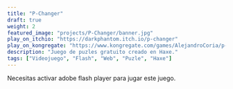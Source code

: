 ```yaml
---
title: "P-Changer"
draft: true
weight: 2
featured_image: "projects/P-Changer/banner.jpg"
play_on_itchio: "https://darkphantom.itch.io/p-changer"
play_on_kongregate: "https://www.kongregate.com/games/AlejandroCoria/p-changer"
description: "Juego de puzles gratuito creado en Haxe."
tags: ["Videojuego", "Flash", "Web", "Puzle", "Haxe"]
---
```


Necesitas activar adobe flash player para jugar este juego.
